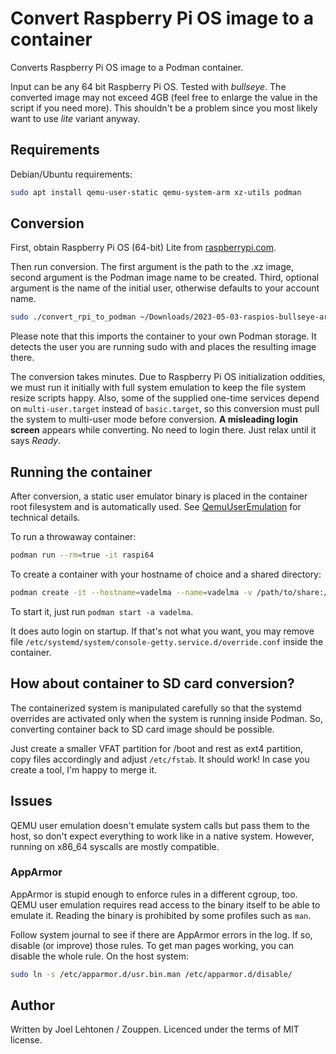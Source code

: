 # Convert Raspberry Pi OS image to a container

Converts Raspberry Pi OS image to a Podman container.

Input can be any 64 bit Raspberry Pi OS. Tested with *bullseye*. The
converted image may not exceed 4GB (feel free to enlarge the value in
the script if you need more). This shouldn't be a problem since you
most likely want to use *lite* variant anyway.

## Requirements

Debian/Ubuntu requirements:

```sh
sudo apt install qemu-user-static qemu-system-arm xz-utils podman
```

## Conversion

First, obtain Raspberry Pi OS (64-bit) Lite from [raspberrypi.com](https://www.raspberrypi.com/software/operating-systems/).

Then run conversion. The first argument is the path to the .xz image,
second argument is the Podman image name to be created. Third,
optional argument is the name of the initial user, otherwise defaults
to your account name.

```sh
sudo ./convert_rpi_to_podman ~/Downloads/2023-05-03-raspios-bullseye-arm64-lite.img.xz raspi64
```

Please note that this imports the container to your own Podman
storage. It detects the user you are running sudo with and places the
resulting image there.

The conversion takes minutes. Due to Raspberry Pi OS initialization
oddities, we must run it initially with full system emulation to keep
the file system resize scripts happy. Also, some of the supplied one-time
services depend on `multi-user.target` instead of `basic.target`, so
this conversion must pull the system to multi-user mode before
conversion. **A misleading login screen** appears while converting. No
need to login there. Just relax until it says *Ready*.

## Running the container

After conversion, a static user emulator binary is placed in the
container root filesystem and is automatically used. See
[QemuUserEmulation](https://wiki.debian.org/QemuUserEmulation) for
technical details.

To run a throwaway container:

```sh
podman run --rm=true -it raspi64
```

To create a container with your hostname of choice and a shared directory:

```sh
podman create -it --hostname=vadelma --name=vadelma -v /path/to/share:/mnt/share raspi64
```

To start it, just run `podman start -a vadelma`.

It does auto login on startup. If that's not what you want, you may
remove file
`/etc/systemd/system/console-getty.service.d/override.conf` inside the
container.

## How about container to SD card conversion?

The containerized system is manipulated carefully so that the systemd
overrides are activated only when the system is running inside
Podman. So, converting container back to SD card image should be
possible.

Just create a smaller VFAT partition for /boot and rest as ext4
partition, copy files accordingly and adjust `/etc/fstab`. It should
work! In case you create a tool, I'm happy to merge it.

## Issues

QEMU user emulation doesn't emulate system calls but pass them to the host, so
don't expect everything to work like in a native system. However,
running on x86_64 syscalls are mostly compatible.

### AppArmor

AppArmor is stupid enough to enforce rules in a different cgroup,
too. QEMU user emulation requires read access to the binary itself to
be able to emulate it. Reading the binary is prohibited by some
profiles such as `man`.

Follow system journal to see if there are AppArmor errors in the
log. If so, disable (or improve) those rules. To get man pages
working, you can disable the whole rule. On the host system:

```sh
sudo ln -s /etc/apparmor.d/usr.bin.man /etc/apparmor.d/disable/
```

## Author

Written by Joel Lehtonen / Zouppen. Licenced under the terms of MIT license.
